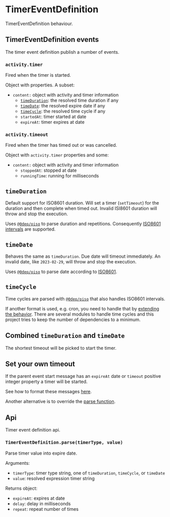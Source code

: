 # TimerEventDefinition

TimerEventDefinition behaviour.

## TimerEventDefinition events

The timer event definition publish a number of events.

### `activity.timer`

Fired when the timer is started.

Object with properties. A subset:

- `content:` object with activity and timer information
  - [`timeDuration`](#timeduration): the resolved time duration if any
  - [`timeDate`](#timedate): the resolved expire date if any
  - [`timeCycle`](#timecycle): the resolved time cycle if any
  - `startedAt`: timer started at date
  - `expireAt`: timer expires at date

### `activity.timeout`

Fired when the timer has timed out or was cancelled.

Object with `activity.timer` properties and some:

- `content:` object with activity and timer information
  - `stoppedAt`: stopped at date
  - `runningTime`: running for milliseconds

## `timeDuration`

Default support for ISO8601 duration. Will set a timer (`setTimeout`) for the duration and then complete when timed out. Invalid ISI8601 duration will throw and stop the execution.

Uses [`@0dep/piso`](https://www.npmjs.com/package/@0dep/piso) to parse duration and repetitions. Consequently [ISO8601 intervals](https://en.wikipedia.org/wiki/ISO_8601) are supported.

## `timeDate`

Behaves the same as `timeDuration`. Due date will timeout immediately. An invalid date, like `2023-02-29`, will throw and stop the execution.

Uses [`@0dep/piso`](https://www.npmjs.com/package/@0dep/piso) to parse date according to [ISO8601](https://en.wikipedia.org/wiki/ISO_8601).

## `timeCycle`

Time cycles are parsed with [`@0dep/piso`](https://www.npmjs.com/package/@0dep/piso) that also handles ISO8601 intervals.

If another format is used, e.g. cron, you need to handle that by [extending the behavior](#set-your-own-timeout). There are several modules to handle time cycles and this project tries to keep the number of dependencies to a minimum.

## Combined `timeDuration` and `timeDate`

The shortest timeout will be picked to start the timer.

## Set your own timeout

If the parent event start message has an `expireAt` date or `timeout` positive integer property a timer will be started.

See how to format these messages [here](/docs/Extension.md).

Another alternative is to override the [parse function](#timereventdefinitionparsetimertype-value).

## Api

Timer event definition api.

### `TimerEventDefinition.parse(timerType, value)`

Parse timer value into expire date.

Arguments:

- `timerType`: timer type string, one of `timeDuration`, `timeCycle`, or `timeDate`
- `value`: resolved expression timer string

Returns object:

- `expireAt`: expires at date
- `delay`: delay in milliseconds
- `repeat`: repeat number of times
